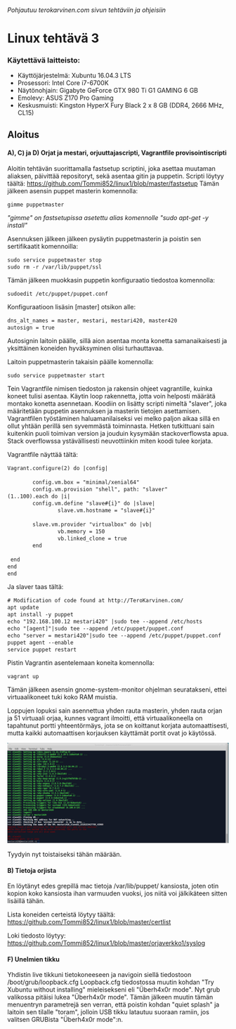 ###### Pohjautuu terokarvinen.com sivun tehtäviin ja ohjeisiin
# Linux tehtävä 3

### Käytettävä laitteisto:
- Käyttöjärjestelmä: Xubuntu 16.04.3 LTS
- Prosessori: Intel Core i7-6700K
- Näytönohjain: Gigabyte GeForce GTX 980 Ti G1 GAMING 6 GB
- Emolevy: ASUS Z170 Pro Gaming
- Keskusmuisti: Kingston HyperX Fury Black 2 x 8 GB (DDR4, 2666 MHz, CL15)

## Aloitus

#### A), C) ja D) Orjat ja mestari, orjuuttajascripti, Vagrantfile provisointiscripti
Aloitin tehtävän suorittamalla fastsetup scriptini, joka asettaa muutaman aliaksen, päivittää repositoryt, sekä asentaa gitin ja puppetin.
Scripti löytyy täältä: https://github.com/Tommi852/linux1/blob/master/fastsetup
Tämän jälkeen asensin puppet masterin komennolla:
```
gimme puppetmaster
```
*"gimme" on fastsetupissa asetettu alias komennolle "sudo apt-get -y install"*

Asennuksen jälkeen jälkeen pysäytin puppetmasterin ja poistin sen sertifikaatit komennoilla:
```
sudo service puppetmaster stop
sudo rm -r /var/lib/puppet/ssl
```
Tämän jälkeen muokkasin puppetin konfiguraatio tiedostoa komennolla:
```
sudoedit /etc/puppet/puppet.conf
```
Konfiguraatioon lisäsin [master] otsikon alle:
```
dns_alt_names = master, mestari, mestari420, master420
autosign = true
```
Autosignin laitoin päälle, sillä aion asentaa monta konetta samanaikaisesti ja yksittäinen koneiden hyväksyminen olisi turhauttavaa.

Laitoin puppetmasterin takaisin päälle komennolla:
```
sudo service puppetmaster start
```
Tein Vagrantfile nimisen tiedoston ja rakensin ohjeet vagrantille, kuinka koneet tulisi asentaa. Käytin loop rakennetta, jotta voin helposti määrätä montako konetta asennetaan.
Koodiin on lisätty scripti nimeltä "slaver", joka määritetään puppetin asennuksen ja masterin tietojen asettamisen.
Vagrantfilen työstäminen haluamanilaiseksi vei melko paljon aikaa sillä en ollut yhtään perillä sen syvemmästä toiminnasta. Hetken  tutkittuani sain kuitenkin puoli toimivan version ja jouduin kysymään stackoverflowsta apua. Stack overflowssa ystävällisesti neuvottiinkin miten koodi tulee korjata.

Vagrantfile näyttää tältä:
```
Vagrant.configure(2) do |config|

        config.vm.box = "minimal/xenial64"
        config.vm.provision "shell", path: "slaver"
(1..100).each do |i|
        config.vm.define "slave#{i}" do |slave|
                slave.vm.hostname = "slave#{i}"

        slave.vm.provider "virtualbox" do |vb|
                vb.memory = 150
                vb.linked_clone = true
        end

 end
end
end
```
Ja slaver taas tältä:
```
# Modification of code found at http://TeroKarvinen.com/
apt update
apt install -y puppet
echo "192.168.100.12 mestari420" |sudo tee --append /etc/hosts
echo "[agent]"|sudo tee --append /etc/puppet/puppet.conf
echo "server = mestari420"|sudo tee --append /etc/puppet/puppet.conf
puppet agent --enable
service puppet restart
```
Pistin Vagrantin asentelemaan koneita komennolla:
```
vagrant up
```
Tämän jälkeen asensin gnome-system-monitor ohjelman seuratakseni, ettei virtuaalikoneet tuki koko RAM muistia.

Loppujen lopuksi sain asennettua yhden rauta masterin, yhden rauta orjan ja 51 virtuaali orjaa, kunnes vagrant ilmoitti, että virtuaalikoneella on tapahtunut portti yhteentörmäys, jota se on koittanut korjata automaattisesti, mutta kaikki automaattisen korjauksen käyttämät portit ovat jo käytössä.

![Portit loppui kesken](https://raw.githubusercontent.com/Tommi852/linux1/master/kuvat/portitloppu.png)

Tyydyin nyt toistaiseksi tähän määrään.

#### B) Tietoja orjista

En löytänyt edes grepillä mac tietoja /var/lib/puppet/ kansiosta, joten otin kopion koko kansiosta ihan varmuuden vuoksi, jos niitä voi jälkikäteen sitten lisäillä tähän.

Lista koneiden certeistä löytyy täältä: https://github.com/Tommi852/linux1/blob/master/certlist

Loki tiedosto löytyy: https://github.com/Tommi852/linux1/blob/master/orjaverkko1/syslog

#### F) Unelmien tikku
Yhdistin live tikkuni tietokoneeseen ja navigoin siellä tiedostoon /boot/grub/loopback.cfg
Loopback.cfg tiedostossa muutin kohdan "Try Xubuntu without installing" mieleisekseni eli "Überh4x0r mode". Nyt grub valikossa pitäisi lukea "Überh4x0r mode".
Tämän jälkeen muutin tämän menuentryn parametrejä sen verran, että poistin kohdan "quiet splash" ja laitoin sen tilalle "toram", jolloin USB tikku latautuu suoraan ramiin, jos valitsen GRUBista "Überh4x0r mode":n.

